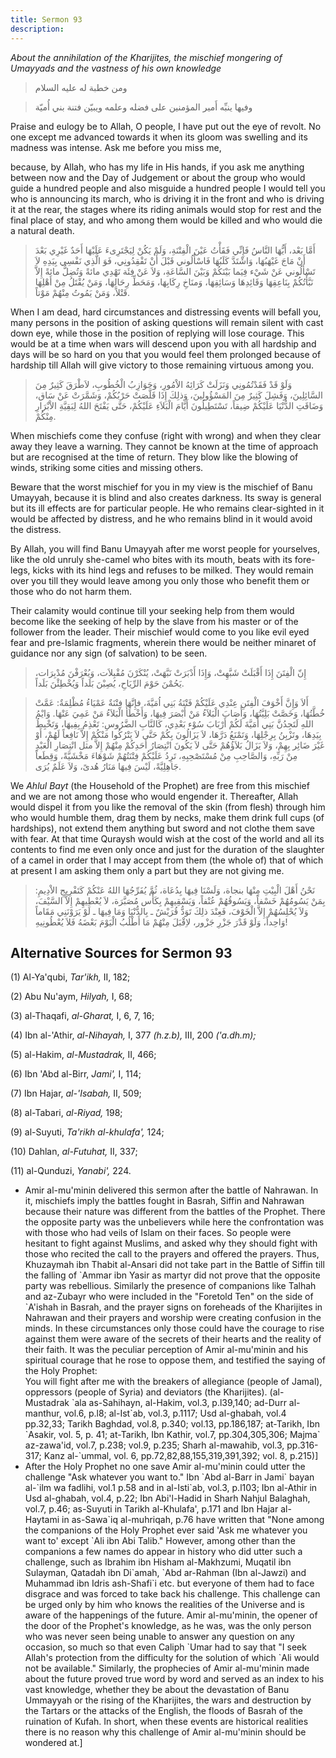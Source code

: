 ```yaml
---
title: Sermon 93
description: 
---
```


*About the annihilation of the Kharijites, the mischief mongering of
Umayyads and the vastness of his own knowledge*

> ومن خطبة له عليه السلام

> وفيها ينبِّه أَمير المؤمنين على فضله وعلمه ويبيّن فتنة بني أُميّة

Praise and eulogy be to Allah, O people, I have put out the eye of
revolt. No one except me advanced towards it when its gloom was swelling
and its madness was intense. Ask me before you miss me,

because, by Allah, who has my life in His hands, if you ask me anything
between now and the Day of Judgement or about the group who would guide
a hundred people and also misguide a hundred people I would tell you who
is announcing its march, who is driving it in the front and who is
driving it at the rear, the stages where its riding animals would stop
for rest and the final place of stay, and who among them would be killed
and who would die a natural death.

> أَمَّا بَعْد، أَيُّهَا النَّاسُ فَإِنِّي فَقَأْتُ عَيْنَ الْفِتْنَةِ، وَلَمْ يَكُنْ لِيَجْتَرِىءَ عَلَيْهَا أَحَدٌ
> غَيْرِي بَعْدَ أَنْ مَاجَ غَيْهَبُهَا، وَاشْتَدَّ كَلَبُهَا فَاسْأَلُوني قَبْلَ أَنْ تَفْقِدُونِي، فَوَ الَّذِي
> نَفْسِي بِيَدِهِ لاَ تَسْأَلُوني عَنْ شَيْء فِيَما بَيْنَكُمْ وَبَيْنَ السَّاعَةِ، وَلاَ عَنْ فِئَة تَهْدِي
> مائةً وَتُضِلُّ مائةً إِلاَّ نَبَّأْتُكُمْ بِنَاعِقِهَا وَقَائِدِهَا وَسَائِقِهَا، وَمنَاخِ رِكَابِهَا، وَمَحَطِّ
> رِحَالِهَا، وَمَنْ يُقْتَلُ مِنْ أَهْلِهَا قَتْلاً، وَمَنْ يَمُوتُ مِنْهُمْ مَوْتاً.

When I am dead, hard circumstances and distressing events will befall
you, many persons in the position of asking questions will remain silent
with cast down eye, while those in the position of replying will lose
courage. This would be at a time when wars will descend upon you with
all hardship and days will be so hard on you that you would feel them
prolonged because of hardship till Allah will give victory to those
remaining virtuous among you.

> وَلَوْ قَدْ فَقَدْتُمُونِي وَنَزَلَتْ كَرَائِهُ الاْمُورِ، وَحَوَازِبُ الْخُطُوبِ، لاَطْرَقَ كَثِيرٌ مِنَ
> السَّائِلِينَ، وَفَشِلَ كَثِيرٌ مِنَ المَسْؤُولِينَ، وَذلِكَ إِذَا قَلَّصَتْ حَرْبُكُمْ، وَشَمَّرَتْ عَنْ سَاق،
> وَضَاقَتِ الدُّنْيَا عَلَيْكُمْ ضِيقاً، تَسْتَطِيلُونَ أَيَّامَ الْبَلاَءِ عَلَيْكُمْ، حَتَّى يَفْتَحَ اللهُ
> لِبَقِيَّةِ الاْبْرَارِ مِنْكُمْ.

When mischiefs come they confuse (right with wrong) and when they clear
away they leave a warning. They cannot be known at the time of approach
but are recognised at the time of return. They blow like the blowing of
winds, striking some cities and missing others.

Beware that the worst mischief for you in my view is the mischief of
Banu Umayyah, because it is blind and also creates darkness. Its sway is
general but its ill effects are for particular people. He who remains
clear-sighted in it would be affected by distress, and he who remains
blind in it would avoid the distress.

By Allah, you will find Banu Umayyah after me worst people for
yourselves, like the old unruly she-camel who bites with its mouth,
beats with its fore-legs, kicks with its hind legs and refuses to be
milked. They would remain over you till they would leave among you only
those who benefit them or those who do not harm them.

Their calamity would continue till your seeking help from them would
become like the seeking of help by the slave from his master or of the
follower from the leader. Their mischief would come to you like evil
eyed fear and pre-Islamic fragments, wherein there would be neither
minaret of guidance nor any sign (of salvation) to be seen.

> إِنّ الْفِتَنَ إِذَا أَقْبَلَتْ شَبَّهِتْ، وَإِذَا أَدْبَرَتْ نَبَّهَتْ، يُنْكَرْنَ مُقْبِلاَت، وَيُعْرَفْنَ مُدْبِرَات،
> يَحُمْنَ حَوْمَ الرِّيَاحِ، يُصِبْنَ بَلَداً وَيُخْطِئْنَ بَلَداً.

> أَلاَ وَإِنَّ أَخْوَفَ الْفِتَنِ عِنْدِي عَلَيْكُمْ فَتْنَةُ بَنِي اُمَيَّةَ، فإِنَّهَا فِتْنَةٌ عَمْيَاءُ مُظْلِمَةٌ:
> عَمَّتْ خُطَّتُهَا، وَخَصَّتْ بَلِيَّتُهَا، وَأَصَابَ الْبَلاَءُ مَنْ أَبْصَرَ فِيهَا، وَأَخْطَأَ الْبَلاَءُ مَنْ عَمِيَ
> عَنْهَا. وَايْمُ اللهِ لَتَجِدُنَّ بَنِي أُمَيَّةَ لَكُمْ أَرْبَابَ سُوْء بَعْدِي، كَالنَّابِ الضَّرُوسِ: تَعْذِمُ
> بِفِيهَا، وَتَخْبِطُ بِيَدِهَا، وتَزْبِنُ بِرِجْلِهَا، وَتَمْنَعُ دَرَّهَا، لاَ يَزَالُونَ بِكُمْ حَتَّى لاَ
> يَتْرُكُوا مَنْكُمْ إِلاَّ نَافِعاً لَهُمْ، أَوْ غَيْرَ ضَائِر بِهِمْ، وَلاَ يَزَالُ بَلاَؤُهُمْ حَتَّى لاَ
> يَكُونَ انْتِصَارُ أَحَدِكُمْ مِنْهُمْ إِلاَّ مثل انْتِصَارِ الْعَبْدِ مِنْ رَبِّهِ، وَالصَّاحِبِ مِنْ
> مُسْتَصْحِبِهِ، تَرِدُ عَلَيْكُمْ فِتْنَتُهُمْ شَوْهَاءَ مَخْشَيَّةً، وَقِطَعاً جَاهِلِيَّةً، لَيْسَ فِيهَا مَنَارُ
> هُدىً، وَلاَ عَلَمٌ يُرَى.

We *Ahlul Bayt* (the Household of the Prophet) are free from this
mischief and we are not among those who would engender it. Thereafter,
Allah would dispel it from you like the removal of the skin (from flesh)
through him who would humble them, drag them by necks, make them drink
full cups (of hardships), not extend them anything but sword and not
clothe them save with fear. At that time Quraysh would wish at the cost
of the world and all its contents to find me even only once and just for
the duration of the slaughter of a camel in order that I may accept from
them (the whole of) that of which at present I am asking them only a
part but they are not giving me.

> نَحْنُ أَهْلَ الْبِيْتِ مِنْهَا بنجاة، وَلَسْنَا فِيهَا بِدُعَاة، ثُمَّ يُفَرِّجُهَا اللهُ عَنْكُمْ كَتَفْرِيجِ
> الاْدِيمِ: بِمَنْ يَسُومُهُمْ خَسْفاً، وَيَسُوقُهُمْ عُنْفاً، وَيَسْقِيهِمْ بِكَأْس مُصَبَّرَة، لاَ يُعْطِيهِمْ
> إِلاَّ السَّيْفَ، وَلاَ يُحْلِسُهُمْ إِلاَّ الْخَوْفَ، فَعِنْدَ ذلِكَ تَوَدُّ قُرَيْشٌ ـ بِالدُّنْيَا وَمَا فِيهَا
> ـ لَوْ يَرَوْنَنِي مَقَاماً وَاحِداً، وَلَوْ قَدْرَ جَزْرِ جَزْور، لاِقْبَلَ مِنْهُمْ مَا أَطْلُبُ الْيَوْمَ
> بَعْضَهُ فَلاَ يُعْطُونِيهِ!

## Alternative Sources for Sermon 93

\(1\) Al-Ya'qubi, *Tar\'ikh,* II, 182;

\(2\) Abu Nu'aym, *Hilyah,* I, 68;

\(3\) al-Thaqafi, *al-Gharat,* I, 6, 7, 16;

\(4\) Ibn al-\'Athir, *al-Nihayah,* I, 377 *(h.z.b),* III, 200
*('a.dh.m);*

\(5\) al-Hakim, *al-Mustadrak,* II, 466;

\(6\) Ibn 'Abd al-Birr, *Jami',* I, 114;

\(7\) Ibn Hajar, *al-\'Isabah,* II, 509;

\(8\) al-Tabari, *al-Riyad,* 198;

\(9\) al-Suyuti, *Ta\'rikh al-khulafa\',* 124;

\(10\) Dahlan, *al-Futuhat,* II, 337;

\(11\) al-Qunduzi, *Yanabi',* 224.

-  Amir al-mu\'minin
    delivered this sermon after the battle of Nahrawan. In it, mischiefs
    imply the battles fought in Basrah, Siffin and Nahrawan because
    their nature was different from the battles of the Prophet. There
    the opposite party was the unbelievers while here the confrontation
    was with those who had veils of Islam on their faces. So people were
    hesitant to fight against Muslims, and asked why they should fight
    with those who recited the call to the prayers and offered the
    prayers. Thus, Khuzaymah ibn Thabit al-Ansari did not take part in
    the Battle of Siffin till the falling of \`Ammar ibn Yasir as martyr
    did not prove that the opposite party was rebellious. Similarly the
    presence of companions like Talhah and az-Zubayr who were included
    in the \"Foretold Ten\" on the side of \`A\'ishah in Basrah, and the
    prayer signs on foreheads of the Kharijites in Nahrawan and their
    prayers and worship were creating confusion in the minds. In these
    circumstances only those could have the courage to rise against them
    were aware of the secrets of their hearts and the reality of their
    faith. It was the peculiar perception of Amir al-mu\'minin and his
    spiritual courage that he rose to oppose them, and testified the
    saying of the Holy Prophet:\
    You will fight after me with the breakers of allegiance (people of
    Jamal), oppressors (people of Syria) and deviators (the Kharijites).
    (al-Mustadrak \`ala as-Sahihayn, al-Hakim, vol.3, p.l39,140; ad-Durr
    al-manthur, vol.6, p.l8; al-Ist\`ab, vol.3, p.1117; Usd al-ghabah,
    vol.4 pp.32,33; Tarikh Baghdad, vol.8, p.340; vol.13, pp.186,187;
    at-Tarikh, Ibn \`Asakir, vol. 5, p. 41; at-Tarikh, Ibn Kathir,
    vol.7, pp.304,305,306; Majma\` az-zawa\'id, vol.7, p.238; vol.9,
    p.235; Sharh al-mawahib, vol.3, pp.316-317; Kanz al-\`ummal, vol. 6,
    pp.72,82,88,155,319,391,392; vol. 8,
    p.215)]
-  After the Holy
    Prophet no one save Amir al-mu\'minin could utter the challenge
    \"Ask whatever you want to.\" Ibn \`Abd al-Barr in Jami\` bayan
    al-\`ilm wa fadlihi, vol.1 p.58 and in al-Isti\`ab, vol.3, p.l103;
    Ibn al-Athir in Usd al-ghabah, vol.4, p.22; Ibn Abi\'l-Hadid in
    Sharh Nahjul Balaghah, vol.7, p.46; as-Suyuti in Tarikh
    al-Khulafa\', p.171 and Ibn Hajar al-Haytami in as-Sawa\`iq
    al-muhriqah, p.76 have written that \"None among the companions of
    the Holy Prophet ever said \'Ask me whatever you want to\' except
    \`Ali ibn Abi Talib.\" However, among other than the companions a
    few names do appear in history who did utter such a challenge, such
    as Ibrahim ibn Hisham al-Makhzumi, Muqatil ibn Sulayman, Qatadah ibn
    Di\`amah, \`Abd ar-Rahman (Ibn al-Jawzi) and Muhammad ibn Idris
    ash-Shafi\`i etc. but everyone of them had to face disgrace and was
    forced to take back his challenge. This challenge can be urged only
    by him who knows the realities of the Universe and is aware of the
    happenings of the future. Amir al-mu\'minin, the opener of the door
    of the Prophet\'s knowledge, as he was, was the only person who was
    never seen being unable to answer any question on any occasion, so
    much so that even Caliph \`Umar had to say that \"I seek Allah\'s
    protection from the difficulty for the solution of which \`Ali would
    not be available.\" Similarly, the prophecies of Amir al-mu\'minin
    made about the future proved true word by word and served as an
    index to his vast knowledge, whether they be about the devastation
    of Banu Ummayyah or the rising of the Kharijites, the wars and
    destruction by the Tartars or the attacks of the English, the floods
    of Basrah of the ruination of Kufah. In short, when these events are
    historical realities there is no reason why this challenge of Amir
    al-mu\'minin should be wondered at.]